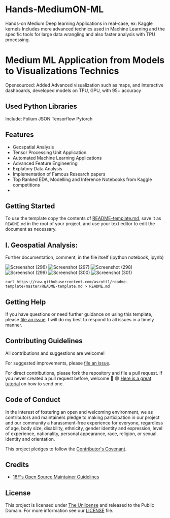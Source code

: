 # Hands-MediumON-ML
Hands-on Medium Deep learning Applications in real-case, ex: Kaggle kernels
Includes more advanced technics used in Machine Learning and the specific tools for large data wrangling and also faster analysis with TPU processing.
# Medium ML Application from Models to Visualizations Technics
Opensourced: Added Advanced visualization such as maps, and interactive dashboards, developed models on TPU, GPU, with 95+ accuracy
## Used Python Libraries
Include:
  Folium
  JSON
  Tensorflow
  Pytorch
  

## Features

- Geospatial Analysis
- Tensor Processing Unit Application
- Automated Machine Learning Applications
- Advanced Feature Engineering
- Explatory Data Analysis
- Implementation of Famous Research papers
- Top Ranked EDA, Modelling and Inference Notebooks from Kaggle competitions
-

## Getting Started


To use the template copy the contents of [README-template.md](https://github.com/ascott1/readme-template/blob/master/README-template.md), save it as `README.md` in the root of your project, and use your text editor to edit the document as necessary.

## I. Geospatial Analysis: 
Further documentation, comment, in the file itself (ipython notebook, ipynb)


![Screenshot (296)](https://user-images.githubusercontent.com/57037068/93304812-acc45500-f80e-11ea-98b4-9d14e7a39c63.png)
![Screenshot (297)](https://user-images.githubusercontent.com/57037068/93304834-b5b52680-f80e-11ea-80f1-e2711fc31626.png)
![Screenshot (298)](https://user-images.githubusercontent.com/57037068/93304852-be0d6180-f80e-11ea-9070-c60988b47d7d.png)
![Screenshot (299)](https://user-images.githubusercontent.com/57037068/93304864-c4034280-f80e-11ea-91b5-5ff792b108d3.png)
![Screenshot (300)](https://user-images.githubusercontent.com/57037068/93304892-cbc2e700-f80e-11ea-9904-70aba14e2cc2.png)
![Screenshot (301)](https://user-images.githubusercontent.com/57037068/93304926-d54c4f00-f80e-11ea-8642-c3d146a61c65.png)

```
curl https://raw.githubusercontent.com/ascott1/readme-template/master/README-template.md > README.md
```

## Getting Help

If you have questions or need further guidance on using this template, please [file an issue](https://github.com/elvinaqa/Hands-MediumON-ML/issues). I will do my best to respond to all issues in a timely manner.

## Contributing Guidelines

All contributions and suggestions are welcome!

For suggested improvements, please [file an issue](https://github.com/elvinaqa/Hands-MediumON-ML/issues).

For direct contributions, please fork the repository and file a pull request. If you never created a pull request before, welcome 🎉 😄 [Here is a great tutorial](https://egghead.io/series/how-to-contribute-to-an-open-source-project-on-github) on how to send one.

## Code of Conduct

In the interest of fostering an open and welcoming environment, we as contributors and maintainers pledge to making participation in our project and our community a harassment-free experience for everyone, regardless of age, body size, disability, ethnicity, gender identity and expression, level of experience, nationality, personal appearance, race, religion, or sexual identity and orientation.

This project pledges to follow the [Contributor's Covenant](http://contributor-covenant.org/version/1/4/).

## Credits


- [18F's Open Source Maintainer Guidelines](https://pages.18f.gov/open-source-program/pages/maintainer_guidelines/)

## License

This project is licensed under [The Unlicense](https://unlicense.org/) and released to the Public Domain. For more information see our [LICENSE](https://github.com/ascott1/readme-template/blob/master/LICENSE) file.
